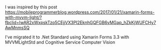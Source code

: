 
I was inspired by this post
https://mobileprogrammerblog.wordpress.com/2017/01/21/xamarin-forms-with-mvvm-light/?fbclid=IwAR2xWxpskTzo5CEjjVX3PI2EknhGQFGB6vMGap_hZkKjWUFCHy7AwMnmsSQ

I've migrated it to .Net Standard using Xamarin Forms 3.3 with MVVMLightStd and Cognitive Service Computer Vision

